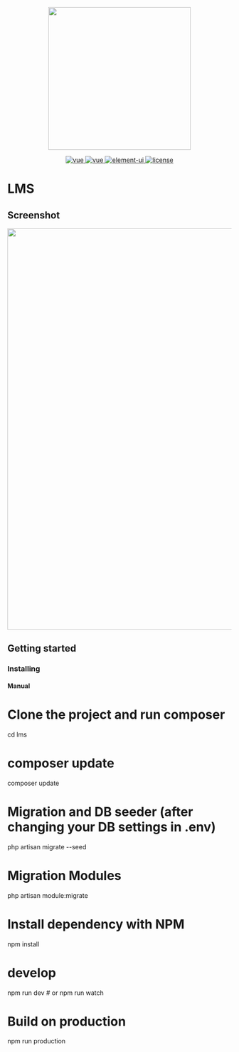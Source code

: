 <p align="center">
  <img width="320" src="https://cp5.sgp1.cdn.digitaloceanspaces.com/zoro/laravue-cdn/laravue-logo-line.png">
</p>
<p align="center">
  <a href="https://laravel.com">
    <img src="https://img.shields.io/badge/laravel-7.1-brightgreen.svg" alt="vue">
  </a>
  <a href="https://github.com/vuejs/vue">
    <img src="https://img.shields.io/badge/vue-2.6.10-brightgreen.svg" alt="vue">
  </a>
  <a href="https://github.com/ElemeFE/element">
    <img src="https://img.shields.io/badge/element--ui-2.13.0-brightgreen.svg" alt="element-ui">
  </a>
  <a href="https://github.com/tuandm/laravue/blob/master/LICENSE">
    <img src="https://img.shields.io/badge/license-MIT-brightgreen.svg" alt="license">
  </a>
</p>

# LMS

## Screenshot
<p align="center">
  <img width="900" src="https://cdn.laravue.dev/screenshot.png">
</p>

## Getting started


### Installing
#### Manual

# Clone the project and run composer

cd lms

# composer update 

composer update


# Migration and DB seeder (after changing your DB settings in .env)

php artisan migrate --seed

# Migration Modules

php artisan module:migrate

# Install dependency with NPM

npm install

# develop
npm run dev # or npm run watch

# Build on production
npm run production




